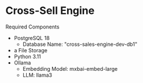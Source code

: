 
# Cross-Sell Engine

Required Components
- PostgreSQL 18
    - Database Name: "cross-sales-engine-dev-db1"
- a File Storage
- Python 3.11
- Ollama
    - Embedding Model: mxbai-embed-large
    - LLM: llama3


